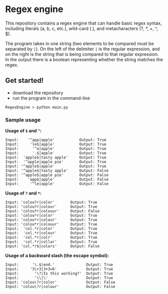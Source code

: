 # Regex engine
This repository contains a regex engine that can handle basic regex syntax, including literals (a, b, c, etc.), wild-card (.), and metacharacters (?, *, +, ^, $).

The program takes in one string (two elements to be compared must be separated by `|`). On the left of the delimiter `|` is the regular expression, and on the right is the string that is being compared to that regular expression.
In the output there is a boolean representing whether the string matches the regex. 

## Get started!
- download the repository
- run the program in the command-line
```
RegexEngine > python main.py
```
### Sample usage
**Usage of `$` and `^`:**
```
Input:    '^app|apple'           Output: True
Input:     'le$|apple'           Output: True
Input:      '^a|apple'           Output: True
Input:      '.$|apple'           Output: True
Input:  'apple$|tasty apple'     Output: True
Input:  '^apple|apple pie'       Output: True
Input: '^apple$|apple'           Output: True
Input: '^apple$|tasty apple'     Output: False
Input: '^apple$|apple pie'       Output: False
Input:    'app$|apple'           Output: False
Input:     '^le|apple'           Output: False
```
**Usage of `?` and `*`:**
```
Input: 'colou?r|color'       Output: True
Input: 'colou?r|colour'      Output: True
Input: 'colou?r|colouur'     Output: False
Input: 'colou*r|color'       Output: True
Input: 'colou*r|colour'      Output: True
Input: 'colou*r|colouur'     Output: True
Input:  'col.*r|color'       Output: True
Input:  'col.*r|colour'      Output: True
Input:  'col.*r|colr'        Output: True
Input:  'col.*r|collar'      Output: True
Input: 'col.*r$|colors'      Output: False
```
**Usage of a backward slash (the escape symbol):**
```
Input:      '\.$|end.'              Output: True
Input:     '3\+3|3+3=6'             Output: True
Input:       '\?|Is this working?'  Output: True
Input:       '\\|\'                 Output: True
Input: 'colou\?r|color'             Output: False
Input: 'colou\?r|colour'            Output: False
```
